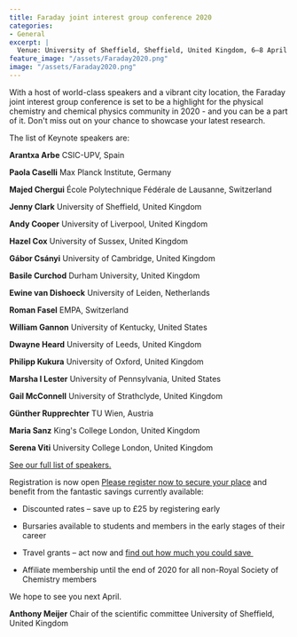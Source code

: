 ```yaml
---
title: Faraday joint interest group conference 2020 
categories:
- General
excerpt: | 
  Venue: University of Sheffield, Sheffield, United Kingdom, 6–8 April 2020. **Abstract submission is now open.**
feature_image: "/assets/Faraday2020.png"
image: "/assets/Faraday2020.png"
---
```

With a host of world-class speakers and a vibrant city location, the Faraday joint interest group conference is set to be a highlight for the physical chemistry and chemical physics community in 2020 - and you can be a part of it.
Don't miss out on your chance to showcase your latest research.  

The list of Keynote speakers are: 

**Arantxa Arbe** CSIC-UPV, Spain

**Paola Caselli** Max Planck Institute, Germany

**Majed Chergui** École Polytechnique Fédérale de Lausanne, Switzerland 

**Jenny Clark** University of Sheffield, United Kingdom 

**Andy Cooper** University of Liverpool, United Kingdom

**Hazel Cox** University of Sussex, United Kingdom 

**Gábor Csányi** University of Cambridge, United Kingdom

**Basile Curchod** Durham University, United Kingdom

**Ewine van Dishoeck** University of Leiden, Netherlands

**Roman Fasel** EMPA, Switzerland

**William Gannon** University of Kentucky, United States

**Dwayne Heard** University of Leeds, United Kingdom

**Philipp Kukura** University of Oxford, United Kingdom

**Marsha I Lester** University of Pennsylvania, United States

**Gail McConnell** University of Strathclyde, United Kingdom

**Günther Rupprechter** TU Wien, Austria

**Maria Sanz** King's College London, United Kingdom

**Serena Viti** University College London, United Kingdom

[See our full list of speakers. ](http://www.rsc.org/events/detail/38381/)

Registration is now open 
[Please register now to secure your place](https://events.rsc.org/rsc/1783/register) and benefit from the fantastic savings currently available:

* Discounted rates – save up to £25 by registering early

* Bursaries available to students and members in the early stages of their career 

* Travel grants – act now and [find out how much you could save ](http://www.rsc.org/scienceandtechnology/funding/division-travel-grants/index.asp)

* Affiliate membership until the end of 2020 for all non-Royal Society of Chemistry members 

We hope to see you next April.

**Anthony Meijer**
Chair of the scientific committee
University of Sheffield, United Kingdom 

